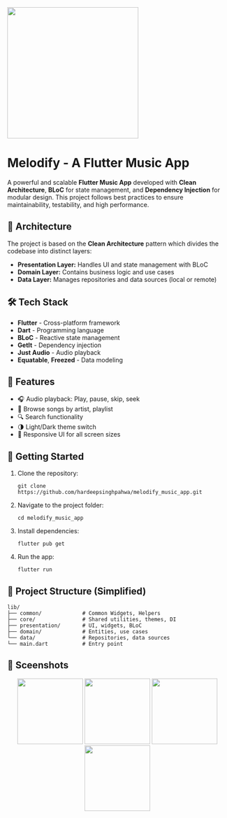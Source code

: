 <img src="https://firebasestorage.googleapis.com/v0/b/tastyrecipeapp.appspot.com/o/logo%20trimmed.png?alt=media&token=206ee3ae-7354-428d-a214-ac540d0156f3" width="300">

<h1>Melodify - A Flutter Music App</h1>

<p>
  A powerful and scalable <strong>Flutter Music App</strong> developed with <strong>Clean Architecture</strong>, 
  <strong>BLoC</strong> for state management, and <strong>Dependency Injection</strong> for modular design. 
  This project follows best practices to ensure maintainability, testability, and high performance.
</p>

<h2>🧱 Architecture</h2>

<p>
  The project is based on the <strong>Clean Architecture</strong> pattern which divides the codebase into distinct layers:
</p>

<ul>
  <li><strong>Presentation Layer:</strong> Handles UI and state management with BLoC</li>
  <li><strong>Domain Layer:</strong> Contains business logic and use cases</li>
  <li><strong>Data Layer:</strong> Manages repositories and data sources (local or remote)</li>
</ul>

<h2>🛠️ Tech Stack</h2>

<ul>
  <li><strong>Flutter</strong> - Cross-platform framework</li>
  <li><strong>Dart</strong> - Programming language</li>
  <li><strong>BLoC</strong> - Reactive state management</li>
  <li><strong>GetIt</strong> - Dependency injection</li>
  <li><strong>Just Audio</strong> - Audio playback</li>
  <li><strong>Equatable</strong>, <strong>Freezed</strong> - Data modeling</li>
</ul>

<h2>📱 Features</h2>

<ul>
  <li>🎧 Audio playback: Play, pause, skip, seek</li>
  <li>📁 Browse songs by artist, playlist</li>
  <li>🔍 Search functionality</li>
  <li>🌗 Light/Dark theme switch</li>
  <li>📶 Responsive UI for all screen sizes</li>
</ul>

<h2>🚀 Getting Started</h2>

<ol>
  <li>Clone the repository:</li>
  <pre><code>git clone https://github.com/hardeepsinghpahwa/melodify_music_app.git</code></pre>
  
  <li>Navigate to the project folder:</li>
  <pre><code>cd melodify_music_app</code></pre>
  
  <li>Install dependencies:</li>
  <pre><code>flutter pub get</code></pre>
  
  <li>Run the app:</li>
  <pre><code>flutter run</code></pre>
</ol>

<h2>📂 Project Structure (Simplified)</h2>

<pre><code>lib/
├── common/             # Common Widgets, Helpers
├── core/               # Shared utilities, themes, DI
├── presentation/       # UI, widgets, BLoC
├── domain/             # Entities, use cases
└── data/               # Repositories, data sources
└── main.dart           # Entry point
</code></pre>

<h2>📂 Sceenshots</h2>

<p align="center">
  <img src="https://firebasestorage.googleapis.com/v0/b/tastyrecipeapp.appspot.com/o/Screenshot_20250421_203827.png?alt=media&token=4d6f9902-277d-48b9-8d49-e9a96c1c58ba" width="150" />
  <img src="https://firebasestorage.googleapis.com/v0/b/tastyrecipeapp.appspot.com/o/Screenshot_20250421_203835.png?alt=media&token=84b82963-8237-45aa-a24f-3d58ad74ad38" width="150" />
  <img src="https://firebasestorage.googleapis.com/v0/b/tastyrecipeapp.appspot.com/o/Screenshot_20250421_203754.png?alt=media&token=151d36e9-4574-4d51-9e12-ebbd96665d8a" width="150" />
 <img src="https://firebasestorage.googleapis.com/v0/b/tastyrecipeapp.appspot.com/o/Screenshot_20250421_203931.png?alt=media&token=b9ca9b8f-94b1-471d-a07a-c7cc17264585" width="150" />
</p>

